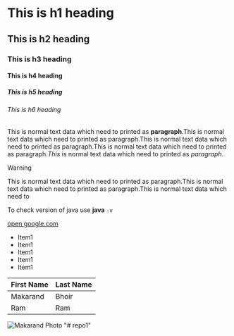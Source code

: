 # This is h1 heading
## This is h2 heading
### This is h3 heading
#### This is h4 heading
##### This is h5 heading
###### This is h6 heading

This is normal text data which need to printed as **paragraph**.This is normal text data which need to printed as paragraph.This is normal text data which need to printed as paragraph.This is normal text data which need to printed as paragraph.*This* is normal text data which need to printed as *paragraph*.

> [!Warning]
>This is normal text data which need to printed as paragraph.This is normal text data which need to printed as paragraph.This is normal text data which need to 

To check version of java use **java** `-v`

[open google.com](http://www.google.com)

* Item1
* Item1
* Item1
* Item1
* Item1


|First Name  |Last Name  |
|---------|---------|
|Makarand     |Bhoir         |
|Ram     |Ram         |


![Makarand Photo](https://personalinfomakarand.blob.core.windows.net/photo/Paygroup-B-RollNo-15-Maitri.jpg)
"# repo1" 
